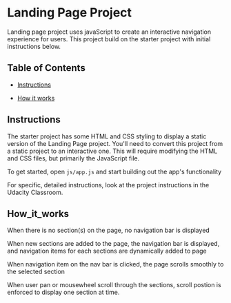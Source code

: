 # Landing Page Project

Landing page project uses javaScript to create an interactive navigation experience for users.
This project build on the starter project with initial instructions below.

## Table of Contents

- [Instructions](#instructions)

- [How it works](#howItworks)

## Instructions

The starter project has some HTML and CSS styling to display a static version of the Landing Page project. You'll need to convert this project from a static project to an interactive one. This will require modifying the HTML and CSS files, but primarily the JavaScript file.

To get started, open `js/app.js` and start building out the app's functionality

For specific, detailed instructions, look at the project instructions in the Udacity Classroom.

## How_it_works

When there is no section(s) on the page, no navigation bar is displayed

When new sections are added to the page, the navigation bar is displayed, and navigation items for each sections are dynamically added to page

When navigation item on the nav bar is clicked, the page scrolls smoothly to the selected section

When user pan or mousewheel scroll through the sections, scroll postion is enforced to display one section at time.
